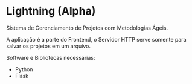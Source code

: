 # Lightning (Alpha)
Sistema de Gerenciamento de Projetos com Metodologias Ágeis.


A aplicação é a parte do Frontend, o Servidor HTTP serve somente para salvar os projetos em um arquivo. 

Software e Bibliotecas necessárias:
- Python
- Flask

